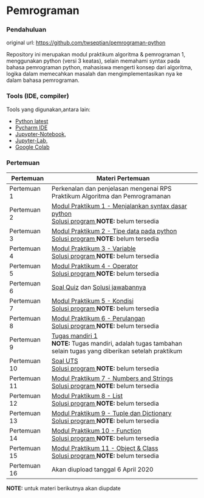 # Pemrograman

### Pendahuluan

original url: https://github.com/twseptian/pemrograman-python

Repository ini merupakan modul praktikum algoritma & pemrograman 1, menggunakan python (versi 3 keatas), selain memahami syntax pada bahasa pemrograman python, mahasiswa mengerti konsep dari algoritma, logika dalam memecahkan masalah dan mengimplementasikan nya ke dalam bahasa pemrograman. 

### Tools (IDE, compiler)
Tools yang digunakan,antara lain:
- [Python latest](https://www.python.org/downloads/) 
- [Pycharm IDE](https://www.jetbrains.com/pycharm/)
- [Jupypter-Notebook](https://jupyter.org/), 
- [Jupyter-Lab,](https://jupyterlab.readthedocs.io/en/stable/)
- [Google Colab](colab.research.google.com)

### Pertemuan

| Pertemuan     | Materi Pertemuan                     |
| ------------- | ------------------------------------ |
| Pertemuan 1   | Perkenalan dan penjelasan mengenai RPS Praktikum Algoritma dan Pemrogramanan |
| Pertemuan 2   | [Modul Praktikum 1 - Menjalankan syntax dasar python](https://nbviewer.jupyter.org/github/twseptian/pemrograman-python/blob/master/notebooks/modul-1-menjalankan-python.ipynb)<br> [Solusi program ]() **NOTE:** belum tersedia|
| Pertemuan 3   | [Modul Praktikum 2 - Tipe data pada python](https://nbviewer.jupyter.org/github/twseptian/pemrograman-python/blob/master/notebooks/modul-2-tipe-data.ipynb)<br> [Solusi program ]() **NOTE:** belum tersedia|
| Pertemuan 4   | [Modul Praktikum 3 - Variable](https://nbviewer.jupyter.org/github/twseptian/pemrograman-python/blob/master/notebooks/modul-3-variable.ipynb)<br> [Solusi program ]() **NOTE:** belum tersedia|
| Pertemuan 5   | [Modul Praktikum 4 - Operator](https://nbviewer.jupyter.org/github/twseptian/pemrograman-python/blob/master/notebooks/modul-4-operator.ipynb)<br> [Solusi program ]() **NOTE:** belum tersedia|
| Pertemuan 6   | [Soal Quiz](https://github.com/twseptian/pemrograman-python/blob/master/documents/soal-kuis.pdf) dan [Solusi jawabannya](https://github.com/twseptian/pemrograman-python/tree/master/scripts)  |
| Pertemuan 7   | [Modul Praktikum 5 - Kondisi](https://nbviewer.jupyter.org/github/twseptian/pemrograman-python/blob/master/notebooks/modul-5-kondisi.ipynb)<br> [Solusi program ]() **NOTE:** belum tersedia |
| Pertemuan 8   | [Modul Praktikum 6 - Perulangan](https://nbviewer.jupyter.org/github/twseptian/pemrograman-python/blob/master/notebooks/modul-6-perulangan.ipynb)<br> [Solusi program ]() **NOTE:** belum tersedia |
| Pertemuan 9   | [Tugas mandiri 1](https://github.com/twseptian/pemrograman-python/blob/master/notebooks/tugas-mandiri.md) <br>**NOTE:** Tugas mandiri, adalah tugas tambahan selain tugas yang diberikan setelah praktikum  |
| Pertemuan 10   | [Soal UTS](https://github.com/twseptian/pemrograman-python/blob/master/notebooks/uts.md)<br> [Solusi program ]() **NOTE:** belum tersedia |
| Pertemuan 11  | [Modul Praktikum 7 - Numbers and Strings](https://nbviewer.jupyter.org/github/twseptian/pemrograman-python/blob/master/notebooks/modul-7-numbers-dan-string.ipynb)<br> [Solusi program ]() **NOTE:** belum tersedia |
| Pertemuan 12  | [Modul Praktikum 8 - List](https://nbviewer.jupyter.org/github/twseptian/pemrograman-python/blob/master/notebooks/modul-8-list.ipynb)<br> [Solusi program ]() **NOTE:** belum tersedia|
| Pertemuan 13  | [Modul Praktikum 9 - Tuple dan Dictionary](https://github.com/twseptian/pemrograman-python/blob/master/notebooks/modul-9-tuple-dictionary.ipynb)<br> [Solusi program ]() **NOTE:** belum tersedia  |
| Pertemuan 14  | [Modul Praktikum 10 - Function](https://github.com/twseptian/pemrograman-python/blob/master/notebooks/modul-10-fungsi_function.ipynb)<br> [Solusi program ]() **NOTE:** belum tersedia   |
| Pertemuan 15  | [Modul Praktikum 11 - Object & Class](https://github.com/twseptian/pemrograman-python/blob/master/notebooks/modul-11-object-class.ipynb)<br> [Solusi program ]() **NOTE:** belum tersedia  |
| Pertemuan 16  | Akan diupload tanggal 6 April 2020 |


**NOTE:** untuk materi berikutnya akan diupdate

